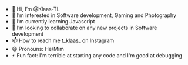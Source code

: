 - 👋 Hi, I’m @Klaas-TL
- 👀 I’m interested in Software development, Gaming and Photography
- 🌱 I’m currently learning Javascript
- 💞️ I’m looking to collaborate on any new projects in Software development
- 📫 How to reach me t_klaas_ on Instagram
- 😄 Pronouns: He/Mim 
- ⚡ Fun fact: I'm terrible at starting any code and I'm good at debugging 

<!---
Klaas-TL/Klaas-TL is a ✨ special ✨ repository because its `README.md` (this file) appears on your GitHub profile.
You can click the Preview link to take a look at your changes.
--->
